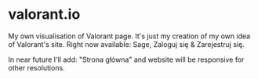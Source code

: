 # valorant.io
My own visualisation of Valorant page. It's just my creation of my own idea of Valorant's site. 
Right now available: Sage, Zaloguj się & Zarejestruj się.

In near future I'll add: "Strona główna" and website will be responsive for other resolutions.

